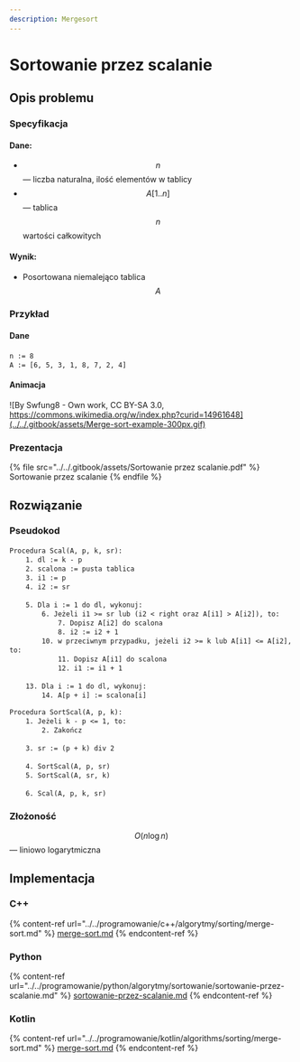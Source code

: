 ```yaml
---
description: Mergesort
---
```


# Sortowanie przez scalanie

## Opis problemu

### Specyfikacja

#### Dane:

* $$n$$ — liczba naturalna, ilość elementów w tablicy
* $$A[1..n]$$ — tablica $$n$$ wartości całkowitych

#### Wynik:

* Posortowana niemalejąco tablica $$A$$&#x20;

### Przykład

#### Dane

```
n := 8
A := [6, 5, 3, 1, 8, 7, 2, 4]
```

#### Animacja

![By Swfung8 - Own work, CC BY-SA 3.0, https://commons.wikimedia.org/w/index.php?curid=14961648](../../.gitbook/assets/Merge-sort-example-300px.gif)

### Prezentacja

{% file src="../../.gitbook/assets/Sortowanie przez scalanie.pdf" %}
Sortowanie przez scalanie
{% endfile %}

## Rozwiązanie

### Pseudokod

```
Procedura Scal(A, p, k, sr):
    1. dl := k - p
    2. scalona := pusta tablica
    3. i1 := p
    4. i2 := sr

    5. Dla i := 1 do dl, wykonuj:
        6. Jeżeli i1 >= sr lub (i2 < right oraz A[i1] > A[i2]), to:
            7. Dopisz A[i2] do scalona
            8. i2 := i2 + 1
        10. w przeciwnym przypadku, jeżeli i2 >= k lub A[i1] <= A[i2], to:
            11. Dopisz A[i1] do scalona
            12. i1 := i1 + 1

    13. Dla i := 1 do dl, wykonuj:
        14. A[p + i] := scalona[i]
```

```
Procedura SortScal(A, p, k):
    1. Jeżeli k - p <= 1, to:
        2. Zakończ

    3. sr := (p + k) div 2
    
    4. SortScal(A, p, sr)
    5. SortScal(A, sr, k)
    
    6. Scal(A, p, k, sr)
```

### Złożoność

$$O(n\log{n})$$ — liniowo logarytmiczna

## Implementacja

### C++

{% content-ref url="../../programowanie/c++/algorytmy/sorting/merge-sort.md" %}
[merge-sort.md](../../programowanie/c++/algorytmy/sorting/merge-sort.md)
{% endcontent-ref %}

### Python

{% content-ref url="../../programowanie/python/algorytmy/sortowanie/sortowanie-przez-scalanie.md" %}
[sortowanie-przez-scalanie.md](../../programowanie/python/algorytmy/sortowanie/sortowanie-przez-scalanie.md)
{% endcontent-ref %}

### Kotlin

{% content-ref url="../../programowanie/kotlin/algorithms/sorting/merge-sort.md" %}
[merge-sort.md](../../programowanie/kotlin/algorithms/sorting/merge-sort.md)
{% endcontent-ref %}